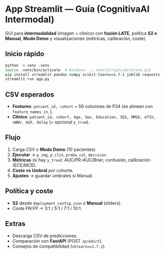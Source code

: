 
# App Streamlit — Guía (CognitivaAI Intermodal)

GUI para **intermodalidad** (imagen + clínico) con **fusión LATE**, política **S2 o Manual**, **Modo Demo** y visualizaciones (métricas, calibración, coste).

## Inicio rápido
```bash
python -m venv .venv
source .venv/bin/activate  # Windows: .\.venv\Scripts\Activate.ps1
pip install streamlit pandas numpy scikit-learn==1.7.1 joblib requests
streamlit run app.py
```

## CSV esperados
- **Features**: `patient_id, cohort` + 56 columnas de P24 (se alinean con `feature_names_in_`).
- **Clínico**: `patient_id, cohort, Age, Sex, Education, SES, MMSE, eTIV, nWBV, ASF, Delay` (+ opcional `y_true`).

## Flujo
1) Carga CSV o **Modo Demo** (10 pacientes).  
2) **Ejecutar** → `p_img`, `p_clin`, `proba_cal`, `decision`.  
3) **Métricas** (si hay `y_true`): AUC/PR-AUC/Brier, confusión, calibración (ECE/MCE).
4) **Coste vs Umbral** por cohorte.
5) **Ajustes** → guardar umbrales si Manual.

## Política y coste
- **S2** desde `deployment_config.json` o **Manual** (sliders).  
- Coste FN:FP → 3:1 / 5:1 / 7:1 / 10:1.

## Extras
- Descarga CSV de predicciones.  
- Comparación con **FastAPI** (POST `/predict`).  
- Consejos de compatibilidad (`sklearn==1.7.1`).

